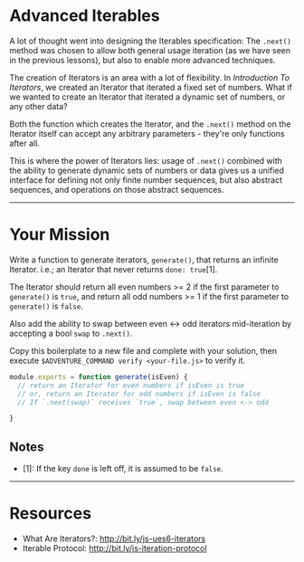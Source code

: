 # Advanced Iterables

A lot of thought went into designing the Iterables specification: The `.next()`
method was chosen to allow both general usage iteration (as we have seen in the
previous lessons), but also to enable more advanced techniques.

The creation of Iterators is an area with a lot of flexibility. In _Introduction
To Iterators_, we created an Iterator that iterated a fixed set of numbers.
What if we wanted to create an Iterator that iterated a dynamic set of numbers,
or any other data?

Both the function which creates the Iterator, and the `.next()` method on the
Iterator itself can accept any arbitrary parameters - they're only functions
after all.

This is where the power of Iterators lies: usage of `.next()` combined with the
ability to generate dynamic sets of numbers or data gives us a unified interface
for defining not only finite number sequences, but also abstract sequences, and
operations on those abstract sequences.

----

# Your Mission

Write a function to generate iterators, `generate()`, that returns an infinite
Iterator. i.e.; an Iterator that never returns `done: true`[1].

The Iterator should return all even numbers >= 2 if the first parameter to
`generate()` is `true`, and return all odd numbers >= 1 if the first parameter
to `generate()` is `false`.

Also add the ability to swap between even <-> odd iterators mid-iteration by
accepting a bool `swap` to `.next()`.

Copy this boilerplate to a new file and complete with your solution, then
execute `$ADVENTURE_COMMAND verify <your-file.js>` to verify it.

```js
module.exports = function generate(isEven) {
  // return an Iterator for even numbers if isEven is true
  // or, return an Iterator for odd numbers if isEven is false
  // If `.next(swap)` receives `true`, swap between even <-> odd

}
```

## Notes

 * [1]: If the key `done` is left off, it is assumed to be `false`.

----

# Resources

 * What Are Iterators?: http://bit.ly/js-ues6-iterators
 * Iterable Protocol: http://bit.ly/js-iteration-protocol
